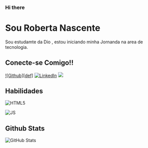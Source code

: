 ### Hi there 

#   Sou  Roberta  Nascente


Sou estudamte da Dio , estou iniciando minha Jornanda na area de tecnologia. 

## Conecte-se Comigo!!
[![Github][def]](https://www.github.com/Robertanascente)
[![LinkedIn](https://img.shields.io/badge/LinkedIn-357?style=for-the-badge&logo=linkedin&logoColor=ffff)](https://www.linkedin.com/in/nascenteroberta)
 <a href = "mailto:contatobetinascente@gmail.com"><img src="https://img.shields.io/badge/-Gmail-%23333?style=for-the-badge&logo=gmail&logoColor=red" target="_blank"></a>

## Habilidades
![HTML5](https://img.shields.io/badge/HTML5-000?style=for-the-badge&logo=html5)


![JS](https://img.shields.io/badge/JAVASCRIPT-000?style=for-the-badge&logo=Javascript&)


## Github Stats
![GitHub Stats](https://github-readme-stats.vercel.app/api?username=Robertanascente&theme=transparent&bg_color=000&border_color=00000&show_icons=true&icon_color=30A3DD&title_color=E94D5F&text_color=FFF&hide_title=true&hide=stars)


